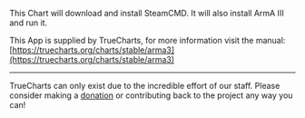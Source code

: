 This Chart will download and install SteamCMD. It will also install ArmA III and run it.

This App is supplied by TrueCharts, for more information visit the manual: [https://truecharts.org/charts/stable/arma3](https://truecharts.org/charts/stable/arma3)

---

TrueCharts can only exist due to the incredible effort of our staff.
Please consider making a [donation](https://truecharts.org/sponsor) or contributing back to the project any way you can!
